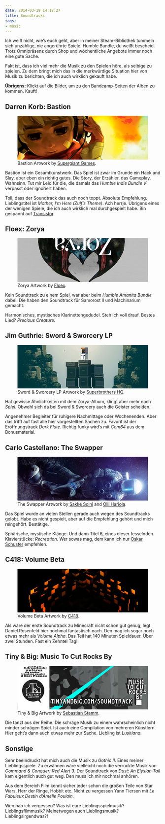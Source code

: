 ```yaml
---
date: 2014-03-19 14:18:27
title: Soundtracks
tags:
- music
---
```

Ich weiß nicht, wie’s euch geht, aber in meiner Steam-Bibliothek tummeln sich unzählige, nie angerührte Spiele. Humble Bundle, du weißt bescheid. Trotz Omnipräsenz durch Shop und wöchentliche Angebote immer noch eine gute Sache.

Fakt ist, dass ich viel mehr die Musik zu den Spielen höre, als selbige zu spielen. Zu dem bringt mich das in die merkwürdige Situation hier von Musik zu berichten, die ich auch wirklich gekauft habe.

__Übrigens:__ Klickt auf die Bilder, um zu den Bandcamp-Seiten der Alben zu kommen. Kauft!

## Darren Korb: Bastion

<figure>
    <a href="http://supergiantgames.bandcamp.com/album/bastion-original-soundtrack"><img src="/img/posts/darren-korb-bastion-soundtrack-cover.jpg" alt="Darren Korb: Bastion Soundtrack"></a>
    <figcaption>Bastion Artwork by <a href="http://supergiantgames.com">Supergiant Games</a>.</figcaption>
</figure>

Bastion ist ein Gesamtkunstwerk. Das Spiel ist zwar im Grunde ein Hack and Slay, aber eben ein richtig gutes. Die Story, der Erzähler, das Gameplay. Wahnsinn. Tut mir Leid für die, die damals das _Humble Indie Bundle V_ verpasst oder ignoriert haben.

Toll, dass der Soundtrack das auch noch toppt. Absolute Empfehlung. Lieblingstitel ist _Mother, I’m Here (Zulf’s Theme)_. Ach herrje. Übrigens eines der wenigen Spiele, die ich auch wirklich mal durchgespielt habe. Bin gespannt auf [Transistor](http://supergiantgames.com/index.php/transistor).

## Floex: Zorya

<figure>
    <a href="http://store.floex.cz/album/zorya"><img src="/img/posts/floex-zorya-cover.jpg" alt="Floex: Zorya"></a>
    <figcaption>Zorya Artwork by <a href="http://www.floex.cz">Floex</a>.</figcaption>
</figure>

Kein Soundtrack zu einem Spiel, war aber beim _Humble Amanita Bundle_ dabei. Die haben den Soundtrack für Samorost II und Machinarium gemacht.

Harmonisches, mystisches Klarinettengedudel. Steh ich voll drauf. Bestes Lied? _Precious Creature._

## Jim Guthrie: Sword & Sworcery LP

<figure>
    <a href="http://jimguthrie.bandcamp.com/album/sword-sworcery-lp-the-ballad-of-the-space-babies"><img src="/img/posts/jim-guthrie-sword-and-sworcery-lp-cover.jpg" alt="Jim Guthrie: Sword & Sworcery LP"></a>
    <figcaption>Sword & Sworcery LP Artwork by <a href="http://www.superbrothershq.com/artwork/sword-sworcery-2009-2012">Superbrothers HQ</a>.</figcaption>
</figure>

Hat gewisse Ähnlichkeiten mit dem Zorya-Album, klingt aber mehr nach _Spiel_. Obwohl sich da bei Sword & Sworcery auch die Geister scheiden.

Angenehmer Begleiter für ruhigere Nachmittage oder Wochenenden. Aber das trifft auf fast alle hier vorgestellten Sachen zu. Favorit ist der Eröffnungstrack _Dark Flute_. Richtig funky wird’s mit _Com64_ aus dem Bonusmaterial.

## Carlo Castellano: The Swapper

<figure>
    <a href="http://store.carlocastellano.cc/album/the-swapper-original-soundtrack"><img src="/img/posts/carlo-castellano-the-swapper-soundtrack-cover.jpg" alt="Carlo Castellano: The Swapper"></a>
    <figcaption>The Swapper Artwork by <a href="http://www.sakkesoini.com">Sakke Soini</a> and <a href="https://twitter.com/facepalmgames">Olli Harjola</a>.</figcaption>
</figure>

Das Spiel wurde an vielen Stellen gerade auch wegen des Soundtracks gelobt. Habe es nicht gespielt, aber auf die Empfehlung gehört und mich reingehört. Bestätige.

Sphärische, mystische Klänge. Und dann Titel 6, eines dieser fesselnden Klavierstücke: _Recreation_. Wer sowas mag, dem kann ich nur [Oskar Schuster](https://soundcloud.com/oskarschuster) empfehlen.

## C418: Volume Beta

<figure>
    <a href="http://c418.bandcamp.com/album/minecraft-volume-beta"><img src="/img/posts/c418-volume-beta-cover.jpg" alt="C418: Volume Beta"></a>
    <figcaption>Volume Beta Artwork by <a href="http://c418.bandcamp.com/album/minecraft-volume-beta">C418</a>.</figcaption>
</figure>

Als wäre der erste Soundtrack zu Minecraft nicht schon gut genug, legt Daniel Rosenfeld hier nochmal fantastisch nach. Den mag ich sogar noch etwas mehr als _Volume Alpha_. Das Teil hat 140 Minuten Spieldauer. Über zwei Stunden. Fast ein Zehntel Tag!

## Tiny & Big: Music To Cut Rocks By

<figure>
    <a href="http://blackpantsgamestudio.bandcamp.com/album/tiny-big-soundtrack"><img src="/img/posts/tiny-and-big-soundtrack-cover.jpg" alt="Tiny & Big: Music To Cut Rocks By"></a>
    <figcaption>Tiny & Big Artwork by <a href="http://www.the-stamm.com/wordpress/?portfolio=tiny-big-box-art">Sebastian Stamm</a>.</figcaption>
</figure>

Die tanzt aus der Reihe. Die schräge Musik zu einem wahrscheinlich nicht minder schrägen Spiel. Ist auch eine Compilation von mehreren Künstlern. Hier geht’s dann auch etwas mehr zur Sache. Liebling ist _Lusitiana_.

## Sonstige

Sehr beeindruckt hat mich auch die Musik zu _Gothic II_. Eines meiner Lieblingsspiele. Zu erwähnen wäre vielleicht noch die verrückte Musik von _Command & Conquer: Red Alert 3_. Der Soundtrack von _Dust: An Elysian Tail_ kam eigentlich auch gut weg. Den muss ich mir nochmal anhören.

Aus dem Bereich Film kennt sicher jeder schon die großen Teile von Star Wars, Herr der Ringe, Hobbit etc. Nicht zu vergessen Yann Tiersen mit _Le Fabuleux Destin d’Amélie Poulain_.

Wen hab ich vergessen? Was ist eure Lieblingsspielmusik? Lieblingsfilmmusik? Meinetwegen auch Lieblingsmusik? Lieblingsirgendwas?!
